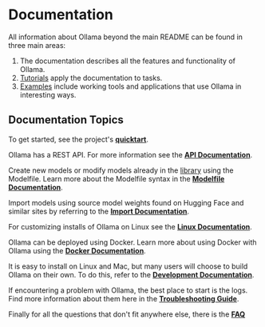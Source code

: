 # Documentation

All information about Ollama beyond the main README can be found in three main areas:

1. The documentation describes all the features and functionality of Ollama.
2. [Tutorials](./tutorials.md) apply the documentation to tasks.
3. [Examples](../examples) include working tools and applications that use Ollama in interesting ways.

## Documentation Topics

To get started, see the project's **[quicktart](../README.md#quickstart)**.

Ollama has a REST API. For more information see the **[API Documentation](./api.md)**.

Create new models or modify models already in the [library](https://ollama.ai/library) using the Modelfile. Learn more about the Modelfile syntax in the **[Modelfile Documentation](./modelfile.md)**.

Import models using source model weights found on Hugging Face and similar sites by referring to the **[Import Documentation](./import.md)**.

For customizing installs of Ollama on Linux see the **[Linux Documentation](./linux.md)**.

Ollama can be deployed using Docker. Learn more about using Docker with Ollama using the **[Docker Documentation](./docker.md)**.

It is easy to install on Linux and Mac, but many users will choose to build Ollama on their own. To do this, refer to the **[Development Documentation](./development.md)**.

If encountering a problem with Ollama, the best place to start is the logs. Find more information about them here in the **[Troubleshooting Guide](./troubleshooting.md)**.

Finally for all the questions that don't fit anywhere else, there is the **[FAQ](./faq.md)**

